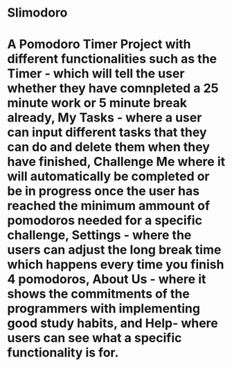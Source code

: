 # Slimodoro
 
# A Pomodoro Timer Project with different functionalities such as the Timer - which will tell the user whether they have comnpleted a 25 minute work or 5 minute break already, My Tasks - where a user can input different tasks that they can do and delete them when they have finished, Challenge Me where it will automatically be completed or be in progress once the user has reached the minimum ammount of pomodoros needed for a specific challenge, Settings - where the users can adjust the long break time which happens every time you finish 4 pomodoros, About Us - where it shows the commitments of the programmers with implementing good study habits, and Help- where users can see what a specific functionality is for.
